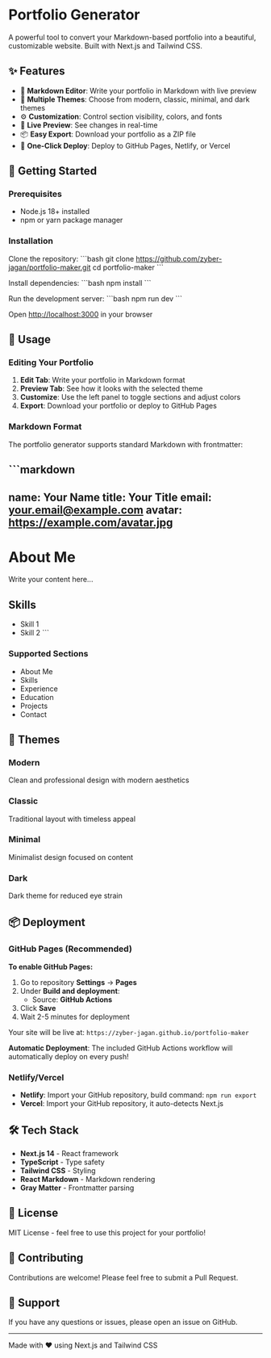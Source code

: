 # Portfolio Generator

A powerful tool to convert your Markdown-based portfolio into a beautiful, customizable website. Built with Next.js and Tailwind CSS.

## ✨ Features

- 📝 **Markdown Editor**: Write your portfolio in Markdown with live preview
- 🎨 **Multiple Themes**: Choose from modern, classic, minimal, and dark themes
- ⚙️ **Customization**: Control section visibility, colors, and fonts
- 👀 **Live Preview**: See changes in real-time
- 📦 **Easy Export**: Download your portfolio as a ZIP file
- 🚀 **One-Click Deploy**: Deploy to GitHub Pages, Netlify, or Vercel

## 🚀 Getting Started

### Prerequisites

- Node.js 18+ installed
- npm or yarn package manager

### Installation

Clone the repository:
\`\`\`bash
git clone https://github.com/zyber-jagan/portfolio-maker.git
cd portfolio-maker
\`\`\`

Install dependencies:
\`\`\`bash
npm install
\`\`\`

Run the development server:
\`\`\`bash
npm run dev
\`\`\`

Open [http://localhost:3000](http://localhost:3000) in your browser

## 📖 Usage

### Editing Your Portfolio

1. **Edit Tab**: Write your portfolio in Markdown format
2. **Preview Tab**: See how it looks with the selected theme
3. **Customize**: Use the left panel to toggle sections and adjust colors
4. **Export**: Download your portfolio or deploy to GitHub Pages

### Markdown Format

The portfolio generator supports standard Markdown with frontmatter:

\`\`\`markdown
---
name: Your Name
title: Your Title
email: your.email@example.com
avatar: https://example.com/avatar.jpg
---

# About Me

Write your content here...

## Skills

- Skill 1
- Skill 2
\`\`\`

### Supported Sections

- About Me
- Skills
- Experience
- Education
- Projects
- Contact

## 🎨 Themes

### Modern
Clean and professional design with modern aesthetics

### Classic
Traditional layout with timeless appeal

### Minimal
Minimalist design focused on content

### Dark
Dark theme for reduced eye strain

## 📦 Deployment

### GitHub Pages (Recommended)

**To enable GitHub Pages:**

1. Go to repository **Settings** → **Pages**
2. Under **Build and deployment**:
   - Source: **GitHub Actions**
3. Click **Save**
4. Wait 2-5 minutes for deployment

Your site will be live at: `https://zyber-jagan.github.io/portfolio-maker`

**Automatic Deployment**: The included GitHub Actions workflow will automatically deploy on every push!

### Netlify/Vercel

- **Netlify**: Import your GitHub repository, build command: `npm run export`
- **Vercel**: Import your GitHub repository, it auto-detects Next.js

## 🛠️ Tech Stack

- **Next.js 14** - React framework
- **TypeScript** - Type safety
- **Tailwind CSS** - Styling
- **React Markdown** - Markdown rendering
- **Gray Matter** - Frontmatter parsing

## 📝 License

MIT License - feel free to use this project for your portfolio!

## 🤝 Contributing

Contributions are welcome! Please feel free to submit a Pull Request.

## 📧 Support

If you have any questions or issues, please open an issue on GitHub.

---

Made with ❤️ using Next.js and Tailwind CSS
